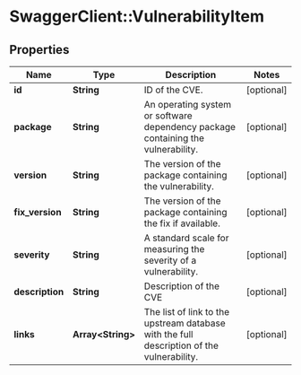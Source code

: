 # SwaggerClient::VulnerabilityItem

## Properties
Name | Type | Description | Notes
------------ | ------------- | ------------- | -------------
**id** | **String** | ID of the CVE. | [optional] 
**package** | **String** | An operating system or software dependency package containing the vulnerability. | [optional] 
**version** | **String** | The version of the package containing the vulnerability. | [optional] 
**fix_version** | **String** | The version of the package containing the fix if available. | [optional] 
**severity** | **String** | A standard scale for measuring the severity of a vulnerability. | [optional] 
**description** | **String** | Description of the CVE | [optional] 
**links** | **Array&lt;String&gt;** | The list of link to the upstream database with the full description of the vulnerability. | [optional] 


